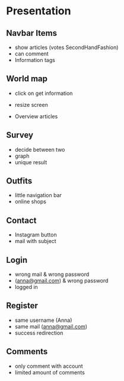 # Presentation
## Navbar Items
*	show articles (votes SecondHandFashion)
*	can comment
*	Information tags
## World map
*	click on get information
*	resize screen

*	Overview articles
## Survey
*	decide between two
*	graph
*	unique result
## Outfits
*	little navigation bar
*	online shops
## Contact 
*	Instagram button
*	mail with subject
## Login
*	wrong mail & wrong password
*	(anna@gmail.com) & wrong password
*	logged in 
## Register
*	same username (Anna)
*	same mail (anna@gmail.com)
*	success redirection
## Comments
*	only comment with account
*	limited amount of comments

